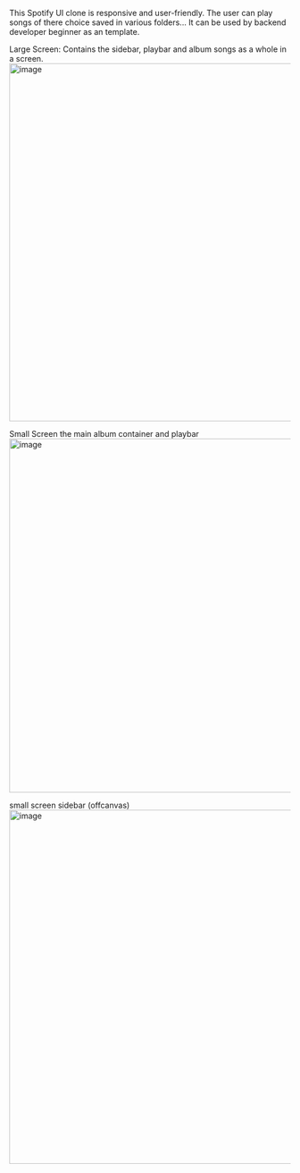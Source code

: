This Spotify UI clone is responsive and user-friendly. The user can play songs of there choice saved in various folders... It can be used by backend developer beginner as an template.



Large Screen:
Contains the sidebar, playbar and album songs as a whole in a screen.
<img width="1366" height="641" alt="image" src="https://github.com/user-attachments/assets/cbc569ad-7f4d-4797-8f22-3091d10fe065" />

Small Screen
the main album container and playbar
<img width="673" height="634" alt="image" src="https://github.com/user-attachments/assets/1800be79-8c32-4f8c-ad87-4f6b90f69d0c" />

small screen sidebar (offcanvas)
<img width="507" height="634" alt="image" src="https://github.com/user-attachments/assets/553ff8d0-d021-4b9f-99a2-c347d2ce8a1b" />

